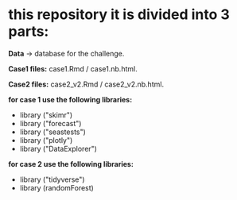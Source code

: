 # **this repository it is divided into 3 parts:**

**Data** -> database for the challenge.

**Case1 files:** case1.Rmd / case1.nb.html.

**Case2 files:** case2_v2.Rmd / case2_v2.nb.html.

**for case 1 use the following libraries:**

- library ("skimr")
- library ("forecast")
- library ("seastests")
- library ("plotly")
- library ("DataExplorer")

**for case 2 use the following libraries:**

- library ("tidyverse")
- library (randomForest)
